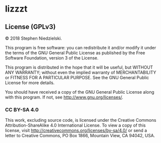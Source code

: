 # lizzzt

## License (GPLv3)

© 2018 Stephen Niedzielski.

This program is free software: you can redistribute it and/or modify it under
the terms of the GNU General Public License as published by the Free Software
Foundation, version 3 of the License.

This program is distributed in the hope that it will be useful, but WITHOUT ANY
WARRANTY; without even the implied warranty of MERCHANTABILITY or FITNESS FOR A
PARTICULAR PURPOSE. See the GNU General Public License for more details.

You should have received a copy of the GNU General Public License along with
this program. If not, see <http://www.gnu.org/licenses/>.

### CC BY-SA 4.0

This work, excluding source code, is licensed under the Creative Commons
Attribution-ShareAlike 4.0 International License. To view a copy of this
license, visit http://creativecommons.org/licenses/by-sa/4.0/ or send a letter
to Creative Commons, PO Box 1866, Mountain View, CA 94042, USA.
